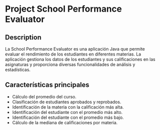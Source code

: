 # Project School Performance Evaluator
## Description
La School Performance Evaluator es una aplicación Java que permite evaluar el rendimiento de los estudiantes en diferentes materias. La aplicación gestiona los datos de los estudiantes y sus calificaciones en las asignaturas y proporciona diversas funcionalidades de análisis y estadísticas.

## Características principales
- Cálculo del promedio del curso.
- Clasificación de estudiantes aprobados y reprobados.
- Identificación de la materia con la calificación más alta.
- Identificación del estudiante con el promedio más alto.
- Identificación del estudiante con el promedio más bajo.
- Cálculo de la mediana de calificaciones por materia.
